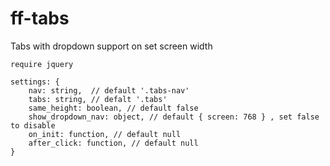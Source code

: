 # ff-tabs

Tabs with dropdown support on set screen width

`require jquery`

```
settings: {
    nav: string,  // default '.tabs-nav'
    tabs: string, // defalt '.tabs'
    same_height: boolean, // default false
    show_dropdown_nav: object, // default { screen: 768 } , set false to disable
    on_init: function, // default null
    after_click: function, // default null
}
```
